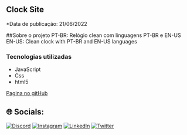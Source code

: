 ## Clock Site
*Data de publicação: 21/06/2022

##Sobre o projeto
PT-BR: Relógio clean com linguagens PT-BR e EN-US
EN-US: Clean clock with PT-BR and EN-US languages

### Tecnologias utilizadas  
* JavaScript
* Css
* html5

[Pagina no gitHub](https://mrigortbr.github.io/clock-site/)

## 🌐 Socials:
[![Discord](https://img.shields.io/badge/Discord-%237289DA.svg?logo=discord&logoColor=white)](htttps://discord.gg/IgortBr#7777) [![Instagram](https://img.shields.io/badge/Instagram-%23E4405F.svg?logo=Instagram&logoColor=white)](https://instagram.com/igorpere_) [![LinkedIn](https://img.shields.io/badge/LinkedIn-%230077B5.svg?logo=linkedin&logoColor=white)](https://www.linkedin.com/in/igor-pereira-lins-01a1691a1/) [![Twitter](https://img.shields.io/badge/Twitter-%231DA1F2.svg?logo=Twitter&logoColor=white)](https://twitter.com/igort_br) 
